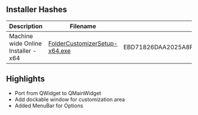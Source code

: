 ## Installer Hashes

| Description                         | Filename                                                                                                                                  | sha256 hash |
| ----------------------------------- | ----------------------------------------------------------------------------------------------------------------------------------------- | ----------- |
| Machine wide Online Installer - x64 | [FolderCustomizerSetup-x64.exe](https://github.com/Deadbush225/Folder-Customizer/releases/download/0.0.7/FolderCustomizerSetup-x64.exe) | EBD71826DAA2025A8F96767D535420EFD46BEBBAE0A1C0CD79D379B87641AAC8      |

## Highlights

- Port from QWidget to QMainWidget
- Add dockable window for customization area
- Added MenuBar for Options

